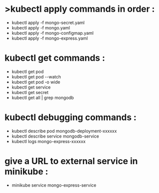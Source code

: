 # >kubectl apply commands in order :
- kubectl apply -f mongo-secret.yaml
- kubectl apply -f mongo.yaml
- kubectl apply -f mongo-configmap.yaml 
- kubectl apply -f mongo-express.yaml

# kubectl get commands :
- kubectl get pod
- kubectl get pod --watch
- kubectl get pod -o wide
- kubectl get service
- kubectl get secret
- kubectl get all | grep mongodb

# kubectl debugging commands :
- kubectl describe pod mongodb-deployment-xxxxxx
- kubectl describe service mongodb-service
- kubectl logs mongo-express-xxxxxx

# give a URL to external service in minikube :
- minikube service mongo-express-service

